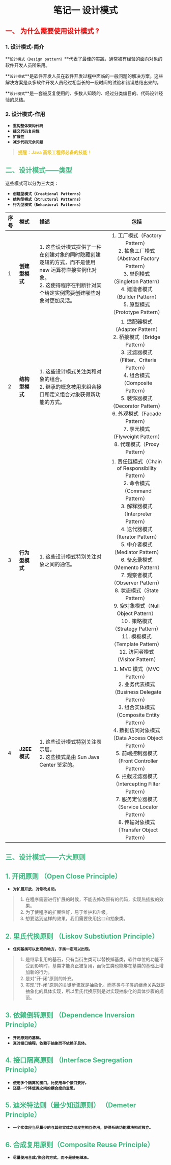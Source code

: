 # <center>笔记一	设计模式</center>

## <font color=red>一、 为什么需要使用设计模式 ?</font>

### 1. 设计模式-简介

**`设计模式（Design pattern）`**代表了最佳的实践，通常被有经验的面向对象的软件开发人员所采用。

**`设计模式`**是软件开发人员在软件开发过程中面临的一般问题的解决方案。这些解决方案是众多软件开发人员经过相当长的一段时间的试验和错误总结出来的。

**`设计模式`**是一套被反复使用的、多数人知晓的、经过分类编目的、代码设计经验的总结。

### 2. 设计模式-作用

- **`重构整体架构代码`**
- **`提交代码复用性`**
- **`扩展性`**
- **`减少代码冗余问题`**

> <font color="#ebc624"><b>提醒：Java 高级工程师必备的技能！</b></font>

## <font color=42b983>二、设计模式——类型</font>

这些模式可以分为三大类：

- **`创建型模式（Creational Patterns）`**
- **`结构型模式（Structural Patterns）`**
- **`行为型模式（Behavioral Patterns）`**

| 序号 | 模式           | 描述                                                         |                             包括                             |
| :--- | :------------- | :----------------------------------------------------------- | :----------------------------------------------------------: |
| 1    | **创建型模式** | 1. 这些设计模式提供了一种在创建对象的同时隐藏创建逻辑的方式，而不是使用 new 运算符直接实例化对象。<br>2. 这使得程序在判断针对某个给定实例需要创建哪些对象时更加灵活。 | <center>1. 工厂模式（Factory Pattern）<br>2. 抽象工厂模式（Abstract Factory Pattern）<br>3. 单例模式（Singleton Pattern）<br>4. 建造者模式（Builder Pattern）<br>5. 原型模式（Prototype Pattern） |
| 2    | **结构型模式** | 1. 这些设计模式关注类和对象的组合。<br>2. 继承的概念被用来组合接口和定义组合对象获得新功能的方式。 | 1. 适配器模式（Adapter Pattern）<br>2. 桥接模式（Bridge Pattern）<br>3. 过滤器模式（Filter、Criteria Pattern）<br>4. 组合模式（Composite Pattern）<br>5. 装饰器模式（Decorator Pattern）<br>6. 外观模式（Facade Pattern）<br>7. 享元模式（Flyweight Pattern）<br>8. 代理模式（Proxy Pattern） |
| 3    | **行为型模式** | 1. 这些设计模式特别关注对象之间的通信。                      | 1. 责任链模式（Chain of Responsibility Pattern）<br> 2. 命令模式（Command Pattern）<br>3. 解释器模式（Interpreter Pattern）<br>4. 迭代器模式（Iterator Pattern）<br>5. 中介者模式（Mediator Pattern）<br> 6. 备忘录模式（Memento Pattern）<br> 7. 观察者模式（Observer Pattern）<br> 8. 状态模式（State Pattern）<br> 9. 空对象模式（Null Object Pattern）<br>10 . 策略模式（Strategy Pattern）<br>11. 模板模式（Template Pattern）<br>12. 访问者模式（Visitor Pattern） |
| 4    | **J2EE 模式**  | 1. 这些设计模式特别关注表示层。<br>2. 这些模式是由 Sun Java Center 鉴定的。 | 1. MVC 模式（MVC Pattern）<br>2. 业务代表模式（Business Delegate Pattern）<br>3. 组合实体模式（Composite Entity Pattern）<br>4. 数据访问对象模式（Data Access Object Pattern）<br>5. 前端控制器模式（Front Controller Pattern）<br>6. 拦截过滤器模式（Intercepting Filter Pattern）<br>7. 服务定位器模式（Service Locator Pattern）<br>8. 传输对象模式（Transfer Object Pattern） |

## <font color=42b983>三、设计模式——六大原则</font>

## <font color=42b983>1. 开闭原则 （Open Close Principle）</font>

- **`对扩展开放，对修改关闭。`**

> 1. 在程序需要进行扩展的时候，不能去修改原有的代码，实现热插拔的效果。
> 2. 为了使程序的扩展性好，易于维护和升级。
> 3. 想要达到这样的效果，我们需要使用接口和抽象类。

## <font color=42b983>2. 里氏代换原则 （Liskov Substiution Principle）</font>

- **`任何基类可以出现的地方，子类一定可以出现。`**

> 1. 是继承复用的基石，只有当衍生类可以替换掉基类，软件单位的功能不受到影响时，基类才能真正被复用，而衍生类也能够在基类的基础上增加新的行为。
> 2. 是对“开-闭”原则的补充。
> 3. 实现“开-闭”原则的关键步骤就是抽象化。而基类与子类的继承关系就是抽象化的具体实现，所以里氏代换原则是对实现抽象化的具体步骤的规范。

## <font color=42b983>3. 依赖倒转原则 （Dependence Inversion Principle）</font>

- **`开闭原则的基础。`**
- **`真对接口编程，依赖于抽象而不依赖于具体。`**

## <font color=42b983>4. 接口隔离原则 （Interface Segregation Principle）</font>

- **`使用多个隔离的接口，比使用单个接口要好。`**
- **`还是一个降低类之间的耦合度的意思。`**

## <font color=42b983>5. 迪米特法则（最少知道原则） （Demeter Principle）</font>

- **`一个实体应当尽量少的与其他实体之间发生相互作用，使得系统功能模块相对独立。`**

## <font color=42b983>6. 合成复用原则（Composite Reuse Principle）</font>

- **`尽量使用合成/聚合的方式，而不是使用继承。`**
